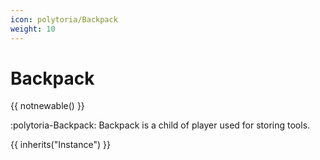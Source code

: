 ```yaml
---
icon: polytoria/Backpack
weight: 10
---
```


# Backpack

{{ notnewable() }}

:polytoria-Backpack: Backpack is a child of player used for storing tools.

{{ inherits("Instance") }}
